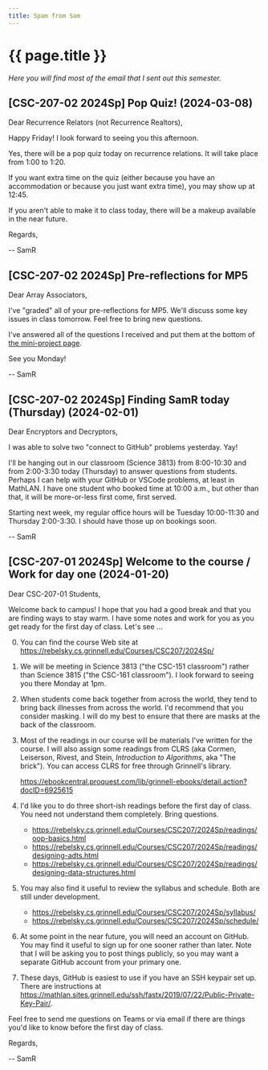 ```yaml
---
title: Spam from Sam
---
```

# {{ page.title }}

_Here you will find most of the email that I sent out this semester._

## [CSC-207-02 2024Sp] Pop Quiz! (2024-03-08)

Dear Recurrence Relators (not Recurrence Realtors),

Happy Friday! I look forward to seeing you this afternoon.

Yes, there will be a pop quiz today on recurrence relations. It will take place from 1:00 to 1:20.

If you want extra time on the quiz (either because you have an accommodation or because you just want extra time), you may show up at 12:45.

If you aren't able to make it to class today, there will be a makeup available in the near future.

Regards,

-- SamR

## [CSC-207-02 2024Sp] Pre-reflections for MP5

Dear Array Associators,

I've "graded" all of your pre-reflections for MP5. We'll discuss some key issues in class tomorrow. Feel free to bring new questions.

I've answered all of the questions I received and put them at the bottom of [the mini-project page](../mps/mp05).

See you Monday!

-- SamR

## [CSC-207-02 2024Sp] Finding SamR today (Thursday) (2024-02-01)

Dear Encryptors and Decryptors,

I was able to solve two "connect to GitHub" problems yesterday. Yay!

I'll be hanging out in our classroom (Science 3813) from 8:00-10:30 and from 2:00-3:30 today (Thursday) to answer questions from students. Perhaps I can help with your GitHub or VSCode problems, at least in MathLAN. I have one student who booked time at 10:00 a.m., but other than that, it will be more-or-less first come, first served.

Starting next week, my regular office hours will be Tuesday 10:00-11:30 and Thursday 2:00-3:30. I should have those up on bookings soon.

-- SamR

## [CSC-207-01 2024Sp] Welcome to the course / Work for day one (2024-01-20)

Dear CSC-207-01 Students,

Welcome back to campus! I hope that you had a good break and that you are finding ways to stay warm. I have some notes and work for you as you get ready for the first day of class. Let's see …

0. You can find the course Web site at https://rebelsky.cs.grinnell.edu/Courses/CSC207/2024Sp/

1. We will be meeting in Science 3813 ("the CSC-151 classroom") rather than Science 3815 ("the CSC-161 classroom"). I look forward to seeing you there Monday at 1pm.

2. When students come back together from across the world, they tend to bring back illnesses from across the world. I'd recommend that you consider masking. I will do my best to ensure that there are masks at the back of the classroom.

3. Most of the readings in our course will be materials I've written for the course. I will also assign some readings from CLRS (aka Cormen, Leiserson, Rivest, and Stein, _Introduction to Algorithms_, aka "The brick"). You can access CLRS for free through Grinnell's library.

    <https://ebookcentral.proquest.com/lib/grinnell-ebooks/detail.action?docID=6925615>

4. I'd like you to do three short-ish readings before the first day of class. You need not understand them completely. Bring questions.

    * <https://rebelsky.cs.grinnell.edu/Courses/CSC207/2024Sp/readings/oop-basics.html>
    * <https://rebelsky.cs.grinnell.edu/Courses/CSC207/2024Sp/readings/designing-adts.html>
    * <https://rebelsky.cs.grinnell.edu/Courses/CSC207/2024Sp/readings/designing-data-structures.html>

5. You may also find it useful to review the syllabus and schedule. Both are still under development.

    * <https://rebelsky.cs.grinnell.edu/Courses/CSC207/2024Sp/syllabus/>
    * <https://rebelsky.cs.grinnell.edu/Courses/CSC207/2024Sp/schedule/>

6. At some point in the near future, you will need an account on GitHub. You may find it useful to sign up for one sooner rather than later. Note that I will be asking you to post things publicly, so you may want a separate GitHub account from your primary one.

7. These days, GitHub is easiest to use if you have an SSH keypair set up. There are instructions at <https://mathlan.sites.grinnell.edu/ssh/fastx/2019/07/22/Public-Private-Key-Pair/>.

Feel free to send me questions on Teams or via email if there are things you'd like to know before the first day of class.

Regards,

-- SamR

